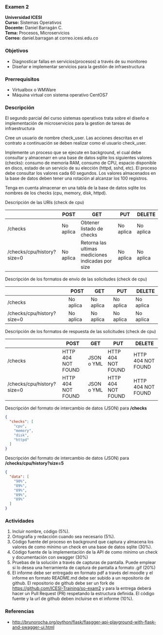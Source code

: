 ### Examen 2
**Universidad ICESI**  
**Curso:** Sistemas Operativos  
**Docente:** Daniel Barragán C.  
**Tema:** Procesos, Microservicios  
**Correo:** daniel.barragan at correo.icesi.edu.co

### Objetivos
* Diagnosticar fallas en servicios(procesos) a través de su monitoreo
* Diseñar e implementar servicios para la gestión de infraestructura

### Prerrequisitos
* Virtualbox o WMWare
* Máquina virtual con sistema operativo CentOS7

### Descripción
El segundo parcial del curso sistemas operativos trata sobre el diseño e implementación de microservicios para la gestion de tareas de infraestructura

Cree un usuario de nombre check_user. Las acciones descritas en el contrato a continuación se deben realizar como el usuario check_user.

Implemente un proceso que se ejecute en background, el cual debe consultar y almacenarr en una base de datos sqlite los siguientes valores (checks): consumo de memoria RAM, consumo de CPU, espacio disponible en disco, estado de un servicio de su elección (httpd, sshd, etc). El proceso debe consultar los valores cada 60 segundos. Los valores almacenados en la base de datos deben tener una rotación al alcanzar los 100 registros.  

Tenga en cuenta almacenar en una tabla de la base de datos sqlite los nombres de los checks (cpu, memory, disk, httpd).

Descripción de las URIs (check de cpu)

|   |POST   |GET   |PUT   |DELETE   |
|---|---|---|---|---|
| /checks  | No aplica  | Obtener listado de checks  | No aplica | No aplica |
| /checks/cpu/history?size=0  | No aplica  | Retorna las ultimas mediciones indicadas por size | No aplica | No aplica  |

Descripción de los formatos de envío de las solicitudes (check de cpu)

|   |POST   |GET   |PUT   |DELETE   |
|---|---|---|---|---|
| /checks  | No aplica  | No aplica  | No aplica  | No aplica  |
| /checks/cpu/history?size=0 | No aplica  | No aplica  | No aplica  | No aplica  |

Descripción de los formatos de respuesta de las solicitudes (check de cpu)

|   |POST   |GET   |PUT   |DELETE   |
|---|---|---|---|---|
| /checks  | HTTP 404 NOT FOUND | JSON o YML | HTTP 404 NOT FOUND | HTTP 404 NOT FOUND |
| /checks/cpu/history?size=0 | HTTP 404 NOT FOUND | JSON o YML | HTTP 404 NOT FOUND | HTTP 404 NOT FOUND |

Descripción del formato de intercambio de datos (JSON) para **/checks**

```json
{
  "checks": [
    "cpu",
    "memory",
    "disk",
    "httpd"
  ]
}
```

Descripción del formato de intercambio de datos (JSON) para **/checks/cpu/history?size=5**

```json
{
  "data": [
    "90%",
    "89%",
    "89%",
    "89%",
    "89%"
  ]
}
```

### Actividades
1. Incluir nombre, código (5%).
2. Ortografía y redacción cuando sea necesario (5%).
3. Código fuente del proceso en background que captura y almacena los valores de como mínimo un check en una base de datos sqlite (30%).
4. Código fuente de la implementación de la API de como mínimo un check y documentación con swagger (30%)
5. Pruebas de la solución a través de capturas de pantalla. Puede emplear si lo desea una herramienta de captura de pantalla a formato .gif (20%)
6. El informe debe ser entregado en formato pdf a través del moodle y el informe en formato README.md debe ser subido a un repositorio de github. El repositorio de github debe ser un fork de https://github.com/ICESI-Training/so-exam2 y para la entrega deberá hacer un Pull Request (PR) respetando la estructura definida. El código fuente y la url de github deben incluirse en el informe (10%).   

### Referencias
* http://brunorocha.org/python/flask/flasgger-api-playground-with-flask-and-swagger-ui.html
